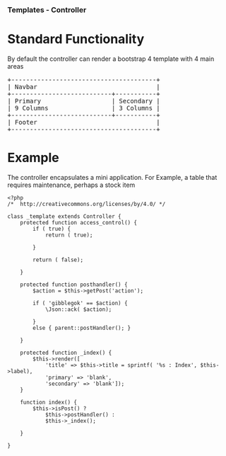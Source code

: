 ### Templates - Controller

# Standard Functionality

By default the controller can render a bootstrap 4 template with 4 main areas
<pre>
+---------------------------------------+
| Navbar                                |
+---------------------------+-----------+
| Primary                   | Secondary |
| 9 Columns                 | 3 Columns |
+---------------------------+-----------+
| Footer                                |
+---------------------------------------+
</pre>

# Example

The controller encapsulates a mini application.
For Example, a table that requires maintenance, perhaps a stock item

```
<?php
/*	http://creativecommons.org/licenses/by/4.0/	*/

class _template extends Controller {
	protected function access_control() {
		if ( true) {
			return ( true);

		}

		return ( false);

	}

	protected function posthandler() {
		$action = $this->getPost('action');

		if ( 'gibblegok' == $action) {
			\Json::ack( $action);

		}
		else { parent::postHandler(); }

	}

	protected function _index() {
		$this->render([
			'title' => $this->title = sprintf( '%s : Index', $this->label),
			'primary' => 'blank',
			'secondary' => 'blank']);
	}

	function index() {
		$this->isPost() ?
			$this->postHandler() :
			$this->_index();

	}

}
```
